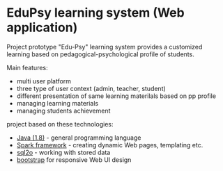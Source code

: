 # EduPsy learning system (Web application)

Project prototype "Edu-Psy" learning system provides a customized learning based on pedagogical-psychological profile of students.

Main features:
* multi user platform
* three type of user context (admin, teacher, student)
* different presentation of same learning materilals based on pp profile
* managing learning materials
* managing students achievement

project based on these technologies:

* [Java (1.8)](https://www.oracle.com/java/) - general programming language
* [Spark framework](http://sparkjava.com/) - creating dynamic Web pages, templating etc.
* [sql2o](http://www.sql2o.org/) - working with stored data
* [bootstrap](http://getbootstrap.com/) for responsive Web UI design

